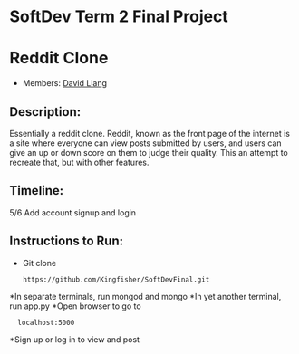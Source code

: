 SoftDev Term 2 Final Project
======
# Reddit Clone
* Members: [David Liang](https://github.com/Kingfisher)

Description:
------
Essentially a reddit clone. Reddit, known as the front page of the internet is a site where everyone can view posts submitted by users, and users can give an up or down score on them to judge their quality. This an attempt to recreate that, but with other features.

Timeline:
------
5/6 Add account signup and login

Instructions to Run:
------
* Git clone 
  
      https://github.com/Kingfisher/SoftDevFinal.git

*In separate terminals, run mongod and mongo
*In yet another terminal, run app.py
*Open browser to go to
      
      localhost:5000

*Sign up or log in to view and post
